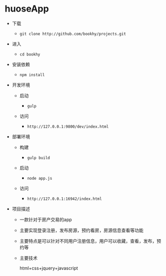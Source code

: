 # huoseApp
* 下载
  - `git clone http://github.com/bookhy/projects.git`

* 进入
  - `cd bookhy`

* 安装依赖
  - `npm install`

* 开发环境
  - 启动
    - `gulp`

  - 访问
    - `http://127.0.0.1:9800/dev/index.html`

* 部署环境
  - 构建
    - `gulp build`

  - 启动
    - `node app.js`

  - 访问
    - `http://127.0.0.1:16942/index.html`

* 项目描述

  - 一款针对于房产交易的app

  - 主要实现登录注册，发布房源，预约看房，房源信息查看等功能

  - 主要特点是可以针对不同用户注册信息，用户可以收藏，查看，发布，预约等

  - 主要技术

    html+css+jquery+javascript
